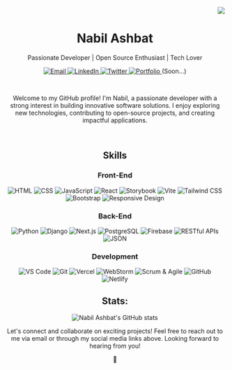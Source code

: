 
<!---
nabily4e-dev/nabily4e-dev is a ✨ special ✨ repository because its `README.md` (this file) appears on your GitHub profile.
You can click the Preview link to take a look at your changes.
--->

<!--- ![Nabil Ashbat's GitHub Repository Contribution stats](https://github-contributor-stats.vercel.app/api?username=nabily4e-dev&hide=B&theme=transparent) --->

<p align="right">
  <img src="https://komarev.com/ghpvc/?username=nabily4e-dev">
</p>
<!-- Add your name or username -->
<h1 align="center">Nabil Ashbat</h1>

<!-- Add a brief description or tagline -->
<p align="center">Passionate Developer | Open Source Enthusiast | Tech Lover</p>

<!-- Add your social media and professional links -->
<p align="center">
 <a href="mailto:napil101@gmail.com" target="_blank" rel="noopener noreferrer">
    <img src="https://img.shields.io/badge/-Email-D14836?style=flat-square&logo=gmail&logoColor=white" alt="Email">
  </a>
  <a href="https://www.linkedin.com/in/nabil-ashbat" target="_blank" rel="noopener noreferrer">
    <img src="https://img.shields.io/badge/-LinkedIn-0077B5?style=flat-square&logo=linkedin&logoColor=white" alt="LinkedIn">
  </a>
  <a href="https://twitter.com/nabily4e" target="_blank" rel="noopener noreferrer">
    <img src="https://img.shields.io/badge/-Twitter-1DA1F2?style=flat-square&logo=twitter&logoColor=white" alt="Twitter">
  </a>
  <a href="https://nabily4e.com" target="_blank" rel="noopener noreferrer">
    <img src="https://img.shields.io/badge/-Portfolio-000000?style=flat-square&logo=dev.to&logoColor=white" alt="Portfolio">
  </a>(Soon...)
</p>

<br>

<!-- Add an introduction or bio -->
<p align="center">Welcome to my GitHub profile! I'm Nabil, a passionate developer with a strong interest in building innovative software solutions. I enjoy exploring new technologies, contributing to open-source projects, and creating impactful applications.</p>

<br>

<!--- Skills --->
<h2 align="center">Skills</h2>

<h3 align="center">Front-End</h3>

<p align="center">
  <img src="https://img.shields.io/badge/-HTML-E34F26?style=for-the-badge&logo=html5&logoColor=white" alt="HTML">
  <img src="https://img.shields.io/badge/-CSS-1572B6?style=for-the-badge&logo=css3&logoColor=white" alt="CSS">
  <img src="https://img.shields.io/badge/-JavaScript-F7DF1E?style=for-the-badge&logo=javascript&logoColor=black" alt="JavaScript">
  <img src="https://img.shields.io/badge/-React-61DAFB?style=for-the-badge&logo=react&logoColor=black" alt="React">
  <img src="https://img.shields.io/badge/-Storybook-FF4785?style=for-the-badge&logo=storybook&logoColor=white" alt="Storybook">
  <img src="https://img.shields.io/badge/-Vite-646CFF?style=for-the-badge&logo=vite&logoColor=white" alt="Vite">
  <img src="https://img.shields.io/badge/-Tailwind%20CSS-38B2AC?style=for-the-badge&logo=tailwind-css&logoColor=white" alt="Tailwind CSS">
  <img src="https://img.shields.io/badge/-Bootstrap-7952B3?style=for-the-badge&logo=bootstrap&logoColor=white" alt="Bootstrap">
  <img src="https://img.shields.io/badge/-Responsive%20design-00C7B7?style=for-the-badge&logo=responsivedesign&logoColor=white" alt="Responsive Design">
</p>

<h3 align="center">Back-End</h3>

<p align="center">
  <img src="https://img.shields.io/badge/-Python-3776AB?style=for-the-badge&logo=python&logoColor=white" alt="Python">
  <img src="https://img.shields.io/badge/-Django-092E20?style=for-the-badge&logo=django&logoColor=white" alt="Django">
  <img src="https://img.shields.io/badge/-Next.js-000000?style=for-the-badge&logo=next.js&logoColor=white" alt="Next.js">
  <img src="https://img.shields.io/badge/-PostgreSQL-4169E1?style=for-the-badge&logo=postgresql&logoColor=white" alt="PostgreSQL">
  <img src="https://img.shields.io/badge/-Firebase-FFCA28?style=for-the-badge&logo=firebase&logoColor=black" alt="Firebase">
  <img src="https://img.shields.io/badge/-RESTful%20APIs-2F6690?style=for-the-badge&logo=api&logoColor=white" alt="RESTful APIs">
  <img src="https://img.shields.io/badge/-JSON-000000?style=for-the-badge&logo=json&logoColor=white" alt="JSON">
</p>

<h3 align="center">Development</h3>

<p align="center">
  <img src="https://img.shields.io/badge/-VS%20Code-007ACC?style=for-the-badge&logo=visual-studio-code&logoColor=white" alt="VS Code">
  <img src="https://img.shields.io/badge/-Git-F05032?style=for-the-badge&logo=git&logoColor=white" alt="Git">
  <img src="https://img.shields.io/badge/-Vercel-000000?style=for-the-badge&logo=vercel&logoColor=white" alt="Vercel">
  <img src="https://img.shields.io/badge/-WebStorm-000000?style=for-the-badge&logo=webstorm&logoColor=white" alt="WebStorm">
  <img src="https://img.shields.io/badge/-Scrum%20%26%20Agile-6DB33F?style=for-the-badge&logo=agile&logoColor=white" alt="Scrum & Agile">
  <img src="https://img.shields.io/badge/-GitHub-181717?style=for-the-badge&logo=github&logoColor=white" alt="GitHub">
  <img src="https://img.shields.io/badge/-Netlify-00C7B7?style=for-the-badge&logo=netlify&logoColor=white" alt="Netlify">
</p>

<!-- Stats -->
<h2 align="center">Stats:</h2>
<p align="center">
  <img src="https://github-readme-stats.vercel.app/api?username=nabily4e-dev&show_icons=true&theme=transparent&rank_icon=github" alt="Nabil Ashbat's GitHub stats">
</p>


<!-- Add a call to action or a message -->
<p align="center">Let's connect and collaborate on exciting projects! Feel free to reach out to me via email or through my social media links above. Looking forward to hearing from you!</p>

<p align="center"> 💙 </p>
